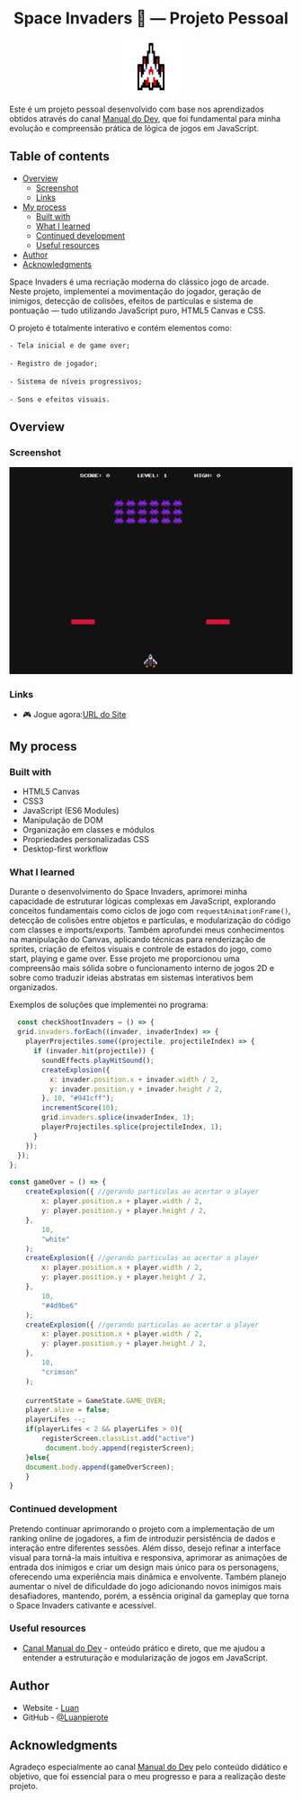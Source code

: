 <h1 align="center">Space Invaders 👾 — Projeto Pessoal </h1>

<p align="center">
  <img src="./src/assets/images/icon.png" alt="Ícone do jogo" width="100" height="100">
</p>

  Este é um projeto pessoal desenvolvido com base nos aprendizados obtidos através do canal [Manual do Dev](https://www.youtube.com/@ManualdoDev), que foi fundamental para minha evolução e compreensão prática de lógica de jogos em JavaScript.

## Table of contents

- [Overview](#overview)
  - [Screenshot](#screenshot)
  - [Links](#links)
- [My process](#my-process)
  - [Built with](#built-with)
  - [What I learned](#what-i-learned)
  - [Continued development](#continued-development)
  - [Useful resources](#useful-resources)
- [Author](#author)
- [Acknowledgments](#acknowledgments)

Space Invaders é uma recriação moderna do clássico jogo de arcade.
Neste projeto, implementei a movimentação do jogador, geração de inimigos, detecção de colisões, efeitos de partículas e sistema de pontuação — tudo utilizando JavaScript puro, HTML5 Canvas e CSS.

O projeto é totalmente interativo e contém elementos como:

    - Tela inicial e de game over;

    - Registro de jogador;

    - Sistema de níveis progressivos;

    - Sons e efeitos visuais.


## Overview

### Screenshot

![Preview do projeto](./src/assets/images/image.png)


### Links

- 🎮 Jogue agora:[URL do Site](https://mitoconriainvaders.vercel.app/)

## My process

### Built with

- HTML5 Canvas
- CSS3
- JavaScript (ES6 Modules)
- Manipulação de DOM
- Organização em classes e módulos
- Propriedades personalizadas CSS
- Desktop-first workflow

### What I learned

Durante o desenvolvimento do Space Invaders, aprimorei minha capacidade de estruturar lógicas complexas em JavaScript, explorando conceitos fundamentais como ciclos de jogo com `requestAnimationFrame()`, detecção de colisões entre objetos e partículas, e modularização do código com classes e imports/exports. Também aprofundei meus conhecimentos na manipulação do Canvas, aplicando técnicas para renderização de sprites, criação de efeitos visuais e controle de estados do jogo, como start, playing e game over. Esse projeto me proporcionou uma compreensão mais sólida sobre o funcionamento interno de jogos 2D e sobre como traduzir ideias abstratas em sistemas interativos bem organizados.

Exemplos de soluções que implementei no programa:

```js
  const checkShootInvaders = () => {
  grid.invaders.forEach((invader, invaderIndex) => {
    playerProjectiles.some((projectile, projectileIndex) => {
      if (invader.hit(projectile)) {
        soundEffects.playHitSound();
        createExplosion({
          x: invader.position.x + invader.width / 2,
          y: invader.position.y + invader.height / 2,
        }, 10, "#941cff");
        incrementScore(10);
        grid.invaders.splice(invaderIndex, 1);
        playerProjectiles.splice(projectileIndex, 1);
      }
    });
  });
};
```

```js
const gameOver = () => {
    createExplosion({ //gerando particulas ao acertar o player
        x: player.position.x + player.width / 2,
        y: player.position.y + player.height / 2,
    },
        10,
        "white"
    );
    createExplosion({ //gerando particulas ao acertar o player
        x: player.position.x + player.width / 2,
        y: player.position.y + player.height / 2,
    },
        10,
        "#4d9be6"
    );
    createExplosion({ //gerando particulas ao acertar o player
        x: player.position.x + player.width / 2,
        y: player.position.y + player.height / 2,
    },
        10,
        "crimson"
    );

    currentState = GameState.GAME_OVER;
    player.alive = false;
    playerLifes --;
    if(playerLifes < 2 && playerLifes > 0){
        registerScreen.classList.add("active")
         document.body.append(registerScreen); 
    }else{
    document.body.append(gameOverScreen);
    }
}
  ```

### Continued development

Pretendo continuar aprimorando o projeto com a implementação de um ranking online de jogadores, a fim de introduzir persistência de dados e interação entre diferentes sessões. Além disso, desejo refinar a interface visual para torná-la mais intuitiva e responsiva, aprimorar as animações de entrada dos inimigos e criar um design mais único para os personagens, oferecendo uma experiência mais dinâmica e envolvente. Também planejo aumentar o nível de dificuldade do jogo adicionando novos inimigos mais desafiadores, mantendo, porém, a essência original da gameplay que torna o Space Invaders cativante e acessível.

### Useful resources

- [Canal Manual do Dev](https://www.youtube.com/@ManualdoDev) - onteúdo prático e direto, que me ajudou a entender a estruturação e modularização de jogos em JavaScript.

## Author

- Website - [Luan](https://luanpierote.netlify.app/)
- GitHub - [@Luanpierote](https://github.com/LuanPierote)

## Acknowledgments

Agradeço especialmente ao canal [Manual do Dev](https://www.youtube.com/@ManualdoDev) pelo conteúdo didático e objetivo, que foi essencial para o meu progresso e para a realização deste projeto.

